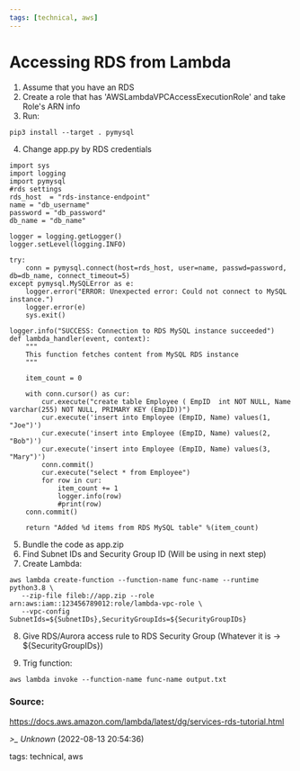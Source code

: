 ```yaml
---
tags: [technical, aws]
---
```


# Accessing RDS from Lambda

1. Assume that you have an RDS  
2. Create a role that has 'AWSLambdaVPCAccessExecutionRole' and take Role's ARN info  
3. Run:

```shell  
pip3 install --target . pymysql  
```

4. Change app.py by RDS credentials

```  
import sys  
import logging  
import pymysql
#rds settings  
rds_host  = "rds-instance-endpoint"  
name = "db_username"  
password = "db_password"  
db_name = "db_name"

logger = logging.getLogger()  
logger.setLevel(logging.INFO)

try:  
    conn = pymysql.connect(host=rds_host, user=name, passwd=password, db=db_name, connect_timeout=5)  
except pymysql.MySQLError as e:  
    logger.error("ERROR: Unexpected error: Could not connect to MySQL instance.")  
    logger.error(e)  
    sys.exit()

logger.info("SUCCESS: Connection to RDS MySQL instance succeeded")  
def lambda_handler(event, context):  
    """  
    This function fetches content from MySQL RDS instance  
    """

    item_count = 0

    with conn.cursor() as cur:  
        cur.execute("create table Employee ( EmpID  int NOT NULL, Name varchar(255) NOT NULL, PRIMARY KEY (EmpID))")  
        cur.execute('insert into Employee (EmpID, Name) values(1, "Joe")')  
        cur.execute('insert into Employee (EmpID, Name) values(2, "Bob")')  
        cur.execute('insert into Employee (EmpID, Name) values(3, "Mary")')  
        conn.commit()  
        cur.execute("select * from Employee")  
        for row in cur:  
            item_count += 1  
            logger.info(row)  
            #print(row)  
    conn.commit()

    return "Added %d items from RDS MySQL table" %(item_count)  
```

5. Bundle the code as app.zip  
6. Find Subnet IDs and Security Group ID (Will be using in next step)  
7. Create Lambda:

```shell  
aws lambda create-function --function-name func-name --runtime python3.8 \  
   --zip-file fileb://app.zip --role arn:aws:iam::123456789012:role/lambda-vpc-role \  
   --vpc-config SubnetIds=${SubnetIDs},SecurityGroupIds=${SecurityGroupIDs}  
```

8. Give RDS/Aurora access rule to RDS Security Group (Whatever it is -> ${SecurityGroupIDs})

9. Trig function:

```shell  
aws lambda invoke --function-name func-name output.txt  
```

### Source:

https://docs.aws.amazon.com/lambda/latest/dg/services-rds-tutorial.html

*>_ Unknown* (2022-08-13 20:54:36)

tags: technical, aws


